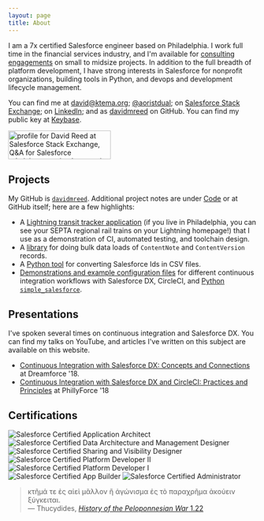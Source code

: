 ```yaml
---
layout: page
title: About
---
```


I am a 7x certified Salesforce engineer based on Philadelphia. I work full time in the financial services industry, and I'm available for [consulting engagements]({{site.baseurl}}/consulting) on small to midsize projects. In addition to the full breadth of platform development, I have strong interests in Salesforce for nonprofit organizations, building tools in Python, and devops and development lifecycle management.

You can find me at [david@ktema.org](mailto:david@ktema.org); [@aoristdual](https://twitter.com/aoristdual); on [Salesforce Stack Exchange](https://salesforce.stackexchange.com/users/46017/david-reed); on [LinkedIn](https://www.linkedin.com/in/david-reed-16175b31); and as [davidmreed](https://github.com/davidmreed) on GitHub.
You can find my public key at [Keybase](https://keybase.io/davidreed).

<a href="https://salesforce.stackexchange.com/users/46017/david-reed">
<img src="https://salesforce.stackexchange.com/users/flair/46017.png" width="208" height="58" alt="profile for David Reed at Salesforce Stack Exchange, Q&amp;A for Salesforce administrators, implementation experts, developers and anybody in-between" title="profile for David Reed at Salesforce Stack Exchange, Q&amp;A for Salesforce administrators, implementation experts, developers and anybody in-between">
</a>

## Projects

My GitHub is [`davidmreed`](https://github.com/davidmreed). Additional project notes are under [Code]({{site.baseurl}}/code) or at GitHub itself; here are a few highlights:
  - A [Lightning transit tracker application](https://github.com/davidmreed/septaTrains) (if you live in Philadelphia, you can see your SEPTA regional rail trains on your Lightning homepage!) that I use as a demonstration of CI, automated testing, and toolchain design.
  - A [library](https://github.com/davidmreed/DMRNoteAttachmentImporter) for doing bulk data loads of `ContentNote` and `ContentVersion` records.
  - A [Python tool](https://github.com/davidmreed/fix15) for converting Salesforce Ids in CSV files.
  - [Demonstrations and example configuration files](https://github.com/davidmreed/circleci-sfdx-examples) for different continuous integration workflows with Salesforce DX, CircleCI, and [Python `simple_salesforce`](https://github.com/davidmreed/sfdx-simplesalesforce).

## Presentations

I've spoken several times on continuous integration and Salesforce DX. You can find my talks on YouTube, and articles I've written on this subject are available on this website.

 - [Continuous Integration with Salesforce DX: Concepts and Connections](https://www.youtube.com/watch?v=8obwIwvzmMw) at Dreamforce '18.
 - [Continuous Integration with Salesforce DX and CircleCI: Practices and Principles](https://www.youtube.com/watch?v=VLl1uUPF97g) at PhillyForce '18

## Certifications

<div>
<img style="display: inline;" src="{{ site.baseurl }}/public/Application_Architect.png" alt="Salesforce Certified Application Architect" /> 
<img style="display: inline;" src="{{ site.baseurl }}/public/Data_Architecture.png" alt="Salesforce Certified Data Architecture and Management Designer" /> 
<img style="display: inline;" src="{{ site.baseurl }}/public/Salesforce_Sharing_Visibility_Designer.png" alt="Salesforce Certified Sharing and Visibility Designer" />
<br />
<img style="display: inline;" src="{{ site.baseurl }}/public/SFU_CRT_BDG_Pltfrm_Dev_II_RGB.png" alt="Salesforce Certified Platform Developer II" /> 
<img style="display: inline;" src="{{ site.baseurl }}/public/SFU_CRT_BDG_Pltfrm_Dev_I_RGB.png" alt="Salesforce Certified Platform Developer I" />
<br />
<img style="display: inline;" src="{{ site.baseurl }}/public/SFU_CRT_BDG_Pltfrm_App_Blder_RGB.png" alt="Salesforce Certified App Builder" />
<img style="display: inline;" src="{{ site.baseurl }}/public/SFU_CRT_BDG_Admin_RGB.png" alt="Salesforce Certified Administrator" />
</div>


> <span class="greek">κτῆμά τε ἐς αἰεὶ μᾶλλον ἢ ἀγώνισμα ἐς τὸ παραχρῆμα ἀκούειν ξύγκειται.</span><br />
  &mdash; Thucydides, [<cite>History of the Peloponnesian War</cite> 1.22](http://www.perseus.tufts.edu/hopper/text?doc=Thuc.+1.22&fromdoc=Perseus%3Atext%3A1999.01.0247)
